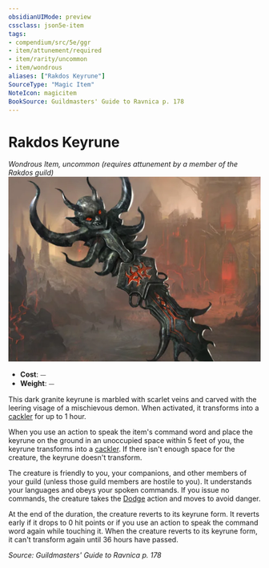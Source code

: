 ```yaml
---
obsidianUIMode: preview
cssclass: json5e-item
tags:
- compendium/src/5e/ggr
- item/attunement/required
- item/rarity/uncommon
- item/wondrous
aliases: ["Rakdos Keyrune"]
SourceType: "Magic Item"
NoteIcon: magicitem
BookSource: Guildmasters' Guide to Ravnica p. 178
---
```

# Rakdos Keyrune
*Wondrous Item, uncommon (requires attunement by a member of the Rakdos guild)*  
![](/3-Mechanics/CLI/items/img/rakdos-keyrune.webp#right)  

- **Cost**: ⏤
- **Weight**: ⏤

This dark granite keyrune is marbled with scarlet veins and carved with the leering visage of a mischievous demon. When activated, it transforms into a [cackler](/3-Mechanics/CLI/bestiary/fiend/cackler-ggr.md) for up to 1 hour.

When you use an action to speak the item's command word and place the keyrune on the ground in an unoccupied space within 5 feet of you, the keyrune transforms into a [cackler](/3-Mechanics/CLI/bestiary/fiend/cackler-ggr.md). If there isn't enough space for the creature, the keyrune doesn't transform.

The creature is friendly to you, your companions, and other members of your guild (unless those guild members are hostile to you). It understands your languages and obeys your spoken commands. If you issue no commands, the creature takes the [Dodge](/3-Mechanics/CLI/rules/actions.md#Dodge) action and moves to avoid danger.

At the end of the duration, the creature reverts to its keyrune form. It reverts early if it drops to 0 hit points or if you use an action to speak the command word again while touching it. When the creature reverts to its keyrune form, it can't transform again until 36 hours have passed.

*Source: Guildmasters' Guide to Ravnica p. 178*
